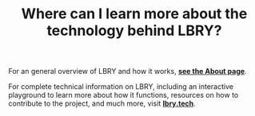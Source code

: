 ﻿---
title: Where can I learn more about the technology behind LBRY?
category: LBRY 101
order: 5
---

For an general overview of LBRY and how it works, [**see the About page**](/what).

For complete technical information on LBRY, including an interactive playground to learn more about how it functions, resources on how to contribute to the project, and much more, visit [**lbry.tech**](https://lbry.tech).
